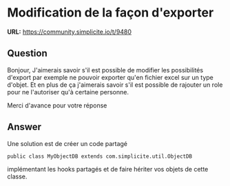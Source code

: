 # Modification de la façon d'exporter

**URL:** https://community.simplicite.io/t/9480

## Question
Bonjour,
J'aimerais savoir s'il est possible de modifier les possibilités d'export par exemple ne pouvoir exporter qu'en fichier excel sur un type d'objet.
Et en plus de ça j'aimerais savoir s'il est possible de rajouter un role pour ne l'autoriser qu'à certaine personne.

Merci d'avance pour votre réponse

## Answer
Une solution est de créer un code partagé 

````
public class MyObjectDB extends com.simplicite.util.ObjectDB
````
 implémentant les hooks partagés et de faire hériter vos objets de cette classe.
